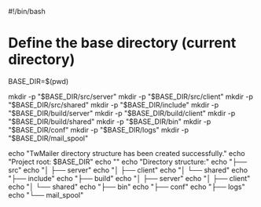 #!/bin/bash

# Define the base directory (current directory)
BASE_DIR=$(pwd)

mkdir -p "$BASE_DIR/src/server"
mkdir -p "$BASE_DIR/src/client"
mkdir -p "$BASE_DIR/src/shared"
mkdir -p "$BASE_DIR/include"
mkdir -p "$BASE_DIR/build/server"
mkdir -p "$BASE_DIR/build/client"
mkdir -p "$BASE_DIR/build/shared"
mkdir -p "$BASE_DIR/bin"
mkdir -p "$BASE_DIR/conf"
mkdir -p "$BASE_DIR/logs"
mkdir -p "$BASE_DIR/mail_spool"

echo "TwMailer directory structure has been created successfully."
echo "Project root: $BASE_DIR"
echo ""
echo "Directory structure:"
echo "├── src"
echo "│   ├── server"
echo "│   ├── client"
echo "│   └── shared"
echo "├── include"
echo "├── build"
echo "│   ├── server"
echo "│   ├── client"
echo "│   └── shared"
echo "├── bin"
echo "├── conf"
echo "├── logs"
echo "└── mail_spool"
